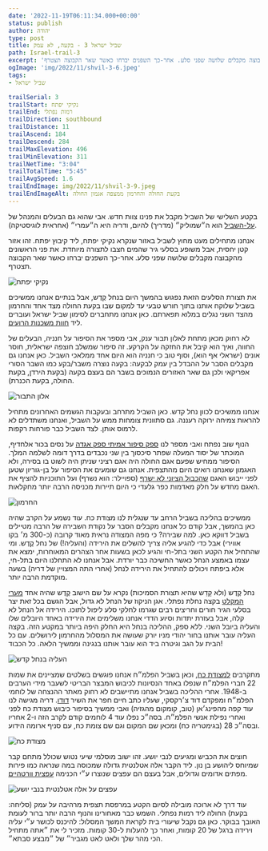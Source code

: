 ```yaml
---
date: '2022-11-19T06:11:34.000+00:00'
status: publish
author: יהודה
type: post
title: שביל ישראל 3 - בקעה, לא עמק
path: Israel-trail-3
excerpt: 'בקטע השלישי של השביל מקבל את פנינו צוות חדש. אבי שהוא גם הבעלים והמנהל של על-השביל הוא ה״שמוליק״ (מדריך) להיום, ודריה היא ה״עמרי״ (אחראית לוגיסטיקה). אנחנו מתחילים מעט מחוץ לשביל באזור שנקרא נקיקי יפתח, ליד קיבוץ יפתח. זהו אזור קטן יחסית, אבל משופע בסלעי גיר שהמים חצבו לתצורה מיוחדת. את פני הראשונים מהקבוצה מקבלים שלושה שפני סלע. אחר-כך השפנים יברחו כאשר שאר הקבוצה תצטרף.'
ogImage: 'img/2022/11/shvil-3-6.jpeg'
tags:
- שביל ישראל

trailSerial: 3
trailStart: נקיקי יפתח
trailEnd: רמות נפתלי
trailDirection: southbound
trailDistance: 11
trailAscend: 184
trailDescend: 284
trailMaxElevation: 496
trailMinElevation: 311
trailNetTime: "3:04"
trailTotalTime: "5:45"
trailAvgSpeed: 1.6
trailEndImage: img/2022/11/shvil-3-9.jpeg
trailEndImageAlt: בקעת החולה והחרמון ממצפה אגמון החולה
---
```


בקטע השלישי של השביל מקבל את פנינו צוות חדש. אבי שהוא גם הבעלים והמנהל של [על-השביל](https://www.al-hashvil.co.il) הוא ה״שמוליק״ (מדריך) להיום, ודריה היא ה״עמרי״ (אחראית לוגיסטיקה). 

אנחנו מתחילים מעט מחוץ לשביל באזור שנקרא נקיקי יפתח, ליד קיבוץ יפתח. זהו אזור קטן יחסית, אבל משופע בסלעי גיר שהמים חצבו לתצורה מיוחדת. את פני הראשונים מהקבוצה מקבלים שלושה שפני סלע. אחר-כך השפנים יברחו כאשר שאר הקבוצה תצטרף.

![נקיקי יפתח](/img/2022/11/shvil-3-1.jpeg "נקיקי יפתח")

את תצורת הסלעים הזאת נפגוש בהמשך היום בנחל קֶדֶש, אבל בנתיים אנחנו ממשיכים בשביל שלוקח אותנו בתוך חורש טבעי עד למקום שבו בקעת החולה מצד אחד והחרמון מהצד השני נגלים במלוא תפארתם. כאן אנחנו מתחברים לסימון שביל ישראל ועוברים ליד [חוות משכנות הרועים](https://amudanan.co.il/w/P52929).

 לא רחוק מכאן מתחת לאלון תבור ענק, אבי מספר את הסיפור על חנניה, הבעלים של החווה, ואיך הוא קיבל את החזקה על הקרקע. זה סיפור שמשלב חוצפה ישראלית, חוסר אונים (ישראלי אף הוא), וסוף טוב כי חנניה הוא היום אחד ממלאכי השביל. כאן אנחנו גם מקבלים הסבר על ההבדל בין עמק לבקעה: בקעה נוצרה משבר/בקע כמו השבר הסורי אפריקאי ולכן גם שאר האזורים הנמוכים בשבר הם בעצם בקעה (בקעת הירדן, בקעת החולה, בקעת הכנרת). 

![אלון התבור](/img/2022/11/shvil-3-3.jpeg "אלון התבור")

אנחנו ממשיכים לכוון נחל קדש. כאן השביל מתרחב ובעקבות הגשמים האחרונים מתחיל להראות צמיחה ירוקה רעננה. גם סתוונית צומחות ממש על השביל, ואנחנו משתדלים לא לרמוס אותן. לצד השביל כבר פורחות רקפות.

הנוף שוב נפתח ואבי מספר לנו [ספק סיפור אמיתי ספק אגדה](https://www.mesaper.co.il/Default.aspx?ID=578c27a2-b61f-437c-8f3f-82781b900cf0) על נסים בכור אלחדיף, המוכתר של יסוד המעלה שפתר סיכסוך בין שני נכבדים בדרך דומה לשלמה המלך. הסיפור ממחיש שפעם אגם החולה היה אגם רציני שניתן היה לשוט בו בסירה, ולא האגמון שאנחנו רואים היום מהתצפית. אנחנו גם שומעים את הסיפור על בן-גוריון שטען לפני ייבוש האגם [שהכבול הציוני לא ישרף](https://www.haaretz.co.il/nature/2019-05-03/ty-article-magazine/.premium/0000017f-dec0-df62-a9ff-ded7a84d0000) (ספויילר: הוא נשרף) ועל התוכניות להציף את האגם מחדש על חלק מאדמות כפר גלעדי כי היום תיירות מכניסה הרבה יותר מחקלאות. 

![החרמון](/img/2022/11/shvil-3-4.jpeg "החרמון")

ממשיכים בהליכה בשביל הרחב עד שנגלית לנו מצודת כח. עוד נשמע על הקרב שהיה כאן בהמשך, אבל קודם כל אנחנו מקבלים הסבר על נקודת השבירה של הרבה מטיילים בשביל דווקא כאן. למה שבירה? כי מפה המצודה נראית מאוד קרובה (כ-300 מ׳ בקו אווירי) אבל כדי להגיע אליה צריך להשלים את הירידה (והעליה!) של נחל קֶדֶש. ומי שהתחיל את הקטע השני בתל-חי והגיע לכאן בשעות אחר הצהרים המאוחרות, ימצא את עצמו באמצע הנחל כאשר החשיכה כבר יורדת. אבל אנחנו לא התחלנו היום בתל-חי, אלא ביפתח ויכולים להתחיל את הירידה לנחל (אחרי התה המצויין של דריה) בשעה מוקדמת הרבה יותר. 

נחל קֶדֶש (ולא קָדֵש שהיא תצורת הסמיכות) נקרא על שם הישוב קֶדֶש שהיה אחד [מערי המקלט](https://www.mgketer.org/mikra/6/21/32/mn) בקצה נחלת נפתלי. אגן הניקוז של הנחל לא גדול, אבל הגשם בכל זאת יצר בסלעי הגיר חורים וחריצים רבים שגרמו לחלקי סלע ליפול לתוכו. הירידה אל הנחל לא קלה, אבל בעזרת יתדות וסיוע הדדי אנחנו משלימים את הירידה באחד היובלים שלו והעליה ביובל השני. ללא ספק, ההליכה בנחל היא החלק היפה ביותר במקטע הזה. בקצה העליה עובר אותנו בחור יהודי מניו יורק שעושה את המסלול מהחרמון לירושלים. עם כל הבית על הגב וגיטרה ביד הוא עובר אותנו בנגינה וממשיך הלאה. כל הכבוד!

![העליה בנחל קדש](/img/2022/11/shvil-3-6.jpeg "העליה בנחל קדש")

מתקרבים [למצודת כח](https://he.wikipedia.org/wiki/מצודת_כ%22ח), וכאן בשביל הפלמ״ח אנחנו פוגשים בשלטים שמציינים את שמות 22 חברי הפלמ״ח שנפלו באחד הנסיונות לכיבוש המבצר הבריטי לשעבר מידי הערבים ב-1948. אחרי ההליכה בשביל אנחנו מתיישבים לא רחוק מאתר ההנצחה של לוחמי הפלמ״ח ומפקדם דוד צ׳רקסקי, שעליו כתב חיים חפר את השיר [דודו](https://www.zemereshet.co.il/m/song.asp?id=432). דריה מגישה לנו עוד קפה מהפינג׳אן (טוב, קומקום  מהגזיה) ואבי ממשיך בסיפור כיבוש מצודת כח לפני ואחרי נפילת אנשי הפלמ״ח. בסה״כ נפלו עוד 4 לוחמים קודם לקרב הזה ו-2 אחריו ובסה״כ 28 (בגימטריה כח) ומכאן שם המקום וגם שם צומת כח, עם סניף ארומה הידוע. 

![מצודת כח](/img/2022/11/shvil-3-7.jpeg "מצודת כח")

חוצים את הכביש ומגיעים לנבי יושע. זהו ישוב מוסלמי שיעי נטוש שכולל מתחם קבר שמיוחס ליהושע בן נון. ליד הקבר אלה אטלנטית גדולה שמכוסה במה שנראה כמו פירות מפתים אדומים וגדולים, אבל בעצם הם עפצים שנוצרו ע״י הכנימה [עפצית וורטהיים](https://www.wildflowers.co.il/hebrew/plant.asp?ID=386). 

![עפצים על אלה אטלנטית בנבי יושע](/img/2022/11/shvil-3-8.jpeg "עפצים על אלה אטלנטית בנבי יושע")

עוד דרך לא ארוכה מובילה לסיום הקטע במרפסת תצפית מרהיבה על עמק (סליחה: בקעת) החולה ליד רמות נפתלי. השמש כבר מאחורינו והנוף הרבה יותר ברור לעומת האובך בבוקר. כאן גם נקבל שיעורי בית לקראת המשך המסלול: להיכנס לכושר ע״י עליה וירידה ברגל של 20 קומות, ואחר כך להעלות ל-30 קומות. מזכיר לי את ״אתה מתחיל הכי מהר שלך ולאט לאט מגביר״ של ״מבצע סבתא״. 

